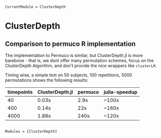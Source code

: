```@meta
CurrentModule = ClusterDepth
```

# ClusterDepth

## Comparison to permuco R implementation
The implementation to Permuco is similar, but ClusterDepth.jl is more barebone - that is, we dont offer many permutation schemes, focus on the ClusterDepth Algorithm, and don't provide the nice wrappers like `clusterLM`.

Timing wise, a simple test on 50 subjects, 100 repetitions, 5000 permutations shows the following results:

|timepoints|ClusterDepth.jl|permuco|julia-speedup|
|---|---|---|---|
|40|0.03s|2.9s|~100x|
|400|0.14s|22s|~160x|
|4000|1.88s|240s|~120x|


```@index
```

```@autodocs
Modules = [ClusterDepth]
```
